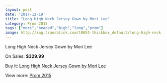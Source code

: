 ```yaml
---
layout: post
date: '2017-12-19'
title: "Long High Neck Jersey Gown by Mori Lee"
category: Prom 2015
tags: ["mori","beaded","high","long","prom"]
image: http://img.transblink.com/10651-thickbox_default/long-high-neck-jersey-gown-by-mori-lee.jpg
---
```

Long High Neck Jersey Gown by Mori Lee

On Sales: **$329.99**
<a href="https://www.transblink.com/en/prom-2015/3463-long-high-neck-jersey-gown-by-mori-lee.html"><amp-img layout="responsive" width="600" height="600" src="//img.transblink.com/10651-thickbox_default/long-high-neck-jersey-gown-by-mori-lee.jpg" alt="Long High Neck Jersey Gown by Mori Lee 0" /></a>
<a href="https://www.transblink.com/en/prom-2015/3463-long-high-neck-jersey-gown-by-mori-lee.html"><amp-img layout="responsive" width="600" height="600" src="//img.transblink.com/10654-thickbox_default/long-high-neck-jersey-gown-by-mori-lee.jpg" alt="Long High Neck Jersey Gown by Mori Lee 1" /></a>
<a href="https://www.transblink.com/en/prom-2015/3463-long-high-neck-jersey-gown-by-mori-lee.html"><amp-img layout="responsive" width="600" height="600" src="//img.transblink.com/10653-thickbox_default/long-high-neck-jersey-gown-by-mori-lee.jpg" alt="Long High Neck Jersey Gown by Mori Lee 2" /></a>
<a href="https://www.transblink.com/en/prom-2015/3463-long-high-neck-jersey-gown-by-mori-lee.html"><amp-img layout="responsive" width="600" height="600" src="//img.transblink.com/10652-thickbox_default/long-high-neck-jersey-gown-by-mori-lee.jpg" alt="Long High Neck Jersey Gown by Mori Lee 3" /></a>

Buy it: [Long High Neck Jersey Gown by Mori Lee](https://www.transblink.com/en/prom-2015/3463-long-high-neck-jersey-gown-by-mori-lee.html "Long High Neck Jersey Gown by Mori Lee")

View more: [Prom 2015](https://www.transblink.com/en/10-prom-2015 "Prom 2015")